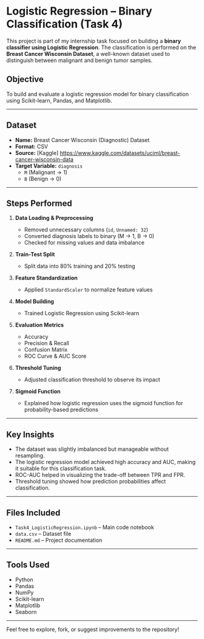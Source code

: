 # Logistic Regression – Binary Classification (Task 4)

This project is part of my internship task focused on building a **binary classifier using Logistic Regression**. The classification is performed on the **Breast Cancer Wisconsin Dataset**, a well-known dataset used to distinguish between malignant and benign tumor samples.

## Objective

To build and evaluate a logistic regression model for binary classification using Scikit-learn, Pandas, and Matplotlib.

---

## Dataset

- **Name:** Breast Cancer Wisconsin (Diagnostic) Dataset
- **Format:** CSV
- **Source:** [Kaggle] https://www.kaggle.com/datasets/uciml/breast-cancer-wisconsin-data
- **Target Variable:** `diagnosis`  
  - `M` (Malignant → 1)  
  - `B` (Benign → 0)

---

## Steps Performed

1. **Data Loading & Preprocessing**
   - Removed unnecessary columns (`id`, `Unnamed: 32`)
   - Converted diagnosis labels to binary (M → 1, B → 0)
   - Checked for missing values and data imbalance

2. **Train-Test Split**
   - Split data into 80% training and 20% testing

3. **Feature Standardization**
   - Applied `StandardScaler` to normalize feature values

4. **Model Building**
   - Trained Logistic Regression using Scikit-learn

5. **Evaluation Metrics**
   - Accuracy
   - Precision & Recall
   - Confusion Matrix
   - ROC Curve & AUC Score

6. **Threshold Tuning**
   - Adjusted classification threshold to observe its impact

7. **Sigmoid Function**
   - Explained how logistic regression uses the sigmoid function for probability-based predictions

---

## Key Insights

- The dataset was slightly imbalanced but manageable without resampling.
- The logistic regression model achieved high accuracy and AUC, making it suitable for this classification task.
- ROC-AUC helped in visualizing the trade-off between TPR and FPR.
- Threshold tuning showed how prediction probabilities affect classification.

---

## Files Included

- `Task4_LogisticRegression.ipynb` – Main code notebook
- `data.csv` – Dataset file
- `README.md` – Project documentation

---

## Tools Used

- Python
- Pandas
- NumPy
- Scikit-learn
- Matplotlib
- Seaborn

---

Feel free to explore, fork, or suggest improvements to the repository!
